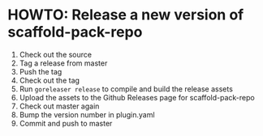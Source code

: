 # HOWTO: Release a new version of scaffold-pack-repo

1. Check out the source
1. Tag a release from master
1. Push the tag
1. Check out the tag
1. Run `goreleaser release` to compile and build the release assets
1. Upload the assets to the Github Releases page for scaffold-pack-repo
1. Check out master again
1. Bump the version number in plugin.yaml
1. Commit and push to master
